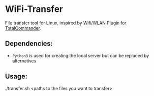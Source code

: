 # WiFi-Transfer
File transfer tool for Linux, inspired by [Wifi/WLAN Plugin for TotalCommander](https://play.google.com/store/apps/details?id=com.ghisler.tcplugins.wifitransfer).

## Dependencies: ##
* `Python3` is used for creating the local server but can be replaced by alternatives

## Usage: ##
./transfer.sh \<paths to the files you want to transfer\>

